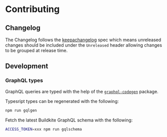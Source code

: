 # Contributing

## Changelog

The Changelog follows the [keepachangelog](https://keepachangelog.com/en/1.0.0/) spec which means unreleased changes should be included under the `Unreleased` header allowing changes to be grouped at release time.


## Development

### GraphQL types
GraphQL queries are typed with the help of the [`graphql-codegen`](https://github.com/dotansimha/graphql-code-generator) package.

Typesript types can be regenerated with the following:

```sh
npm run gqlgen
```

Fetch the latest Buildkite GraphQL schema with the following:

```sh
ACCESS_TOKEN=xxx npm run gqlschema
```
